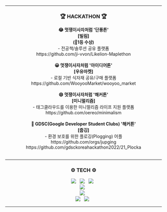 <hr>
<h3 align="center"><b>🏆 HACKATHON 🏆</b></h3>
<p align="center">
<b>😂 멋쟁이사자처럼 '단풍톤'
    <br>
  [빌림]<br>(🥇1등 수상)</b> <br>- 전공책/솔루션 공유 플랫폼 <br>
  https://github.com/ji-vvon/Likelion-Maplethon
<br><br>
<b>😀 멋쟁이사자처럼 '아이디어톤'
  <br>
  [우유마켓]</b>  <br>- 로컬 기반 식자재 공유/구매 플랫폼 <br>
  https://github.com/WooyooMarket/wooyoo_market
<br><br>
<b>😄 멋쟁이사자처럼 '해커톤'
  <br>
  [미니멀리즘]</b> <br>- 태그클라우드를 이용한 미니멀리즘 라이프 지원 플랫폼 <br>
  https://github.com/oereo/minimalism
<br><br>
<b>🤣 GDSC(Google Developer Student Clubs) '해커톤'
    <br>
  [줍깅]</b> <br>- 환경 보호를 위한 플로깅(Plogging) 어플 <br>
  https://github.com/orgs/jupging <br>
  https://github.com/gdsckoreahackathon2022/21_Plocka
<br><br>
</p>
<hr>


<h3 align="center"><b>⚙️ TECH ⚙️</b></h3>
<p align="center">
<img src="https://img.shields.io/badge/HTML5-E34F26?style=flat-square&logo=HTML5&logoColor=white"/></a> &nbsp
<img src="https://img.shields.io/badge/CSS-1572B6?style=flat-square&logo=CSS3&logoColor=white"/></a> &nbsp
<img src="https://img.shields.io/badge/JavaScript-F7DF1E?style=flat-square&logo=JavaScript&logoColor=white"/></a> &nbsp
<!-- <img src="https://img.shields.io/badge/React-61DAFB?style=flat-square&logo=REACT&logoColor=white"/></a> &nbsp  -->
<br>
<img src="https://img.shields.io/badge/C++-00599C?style=flat-square&logo=C%2B%2B&logoColor=white"/></a> &nbsp 
<br>
<img src="https://img.shields.io/badge/MySQL-4479A1?style=flat-square&logo=MySQL&logoColor=white"/></a> &nbsp 
<br>
<img src="https://img.shields.io/badge/Python-3776AB?style=flat-square&logo=Python&logoColor=white"/></a> &nbsp 
<img src="https://img.shields.io/badge/Django-092E20?style=flat-square&logo=Django&logoColor=white"/></a> &nbsp 
<br>
<!-- <img src="https://img.shields.io/badge/Java-007396?style=flat-square&logo=JAVA&logoColor=white"/></a> &nbsp -->
</p>
<hr>

